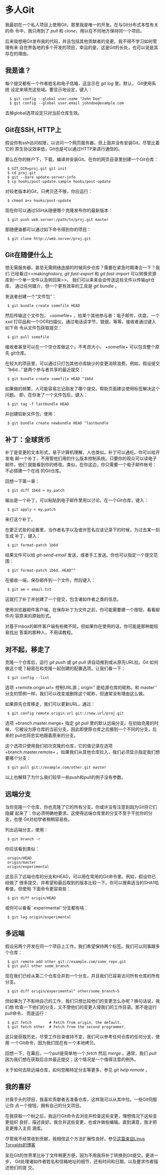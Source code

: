 # 多人Git

我最初在一个私人项目上使用Git，那里我是唯一的开发。在与Git分布式本性有关的命 令中，我只用到了 _pull_ 和 _clone_，用以在不同地方保持同一个项目。

后来我想用Git发布我的代码，并且包括其他贡献者的变更。我不得不学习如何管理有来 自世界各地的多个开发的项目，幸运的是，这是Git的长处，也可以说是其存在的理由。

## 我是谁？

每个提交都有一个作者姓名和电子信箱，这显示在 _git log_ 里。默认， Git使用系统 设定来填充这些域。要显示地设定，键入：

      $ git config --global user.name "John Doe"
      $ git config --global user.email johndoe@example.com

去掉global选项设定只对当前仓库生效。

## Git在SSH, HTTP上

假设你有ssh访问权限，以访问一个网页服务器，但上面并没有安装Git。尽管比着它的 原生协议效率低，Git也是可以通过HTTP来进行通信的。

那么在你的帐户下，下载，编译并安装Git。在你的网页目录里创建一个Git仓库：

     $ GIT_DIR=proj.git git init
     $ cd proj.git
     $ git --bare update-server-info
     $ cp hooks/post-update.sample hooks/post-update

对较老版本的Git，只拷贝还不够，你应运行：

     $ chmod a+x hooks/post-update

现在你可以通过SSH从随便哪个克隆发布你的最新版本：

     $ git push web.server:/path/to/proj.git master

那随便谁都可以通过如下命令得到你的项目：

     $ git clone http://web.server/proj.git

## Git在随便什么上

想无需服务器，甚至无需网络连接的时候同步仓库？需要在紧急时期凑合一下？我们 已经看过<<makinghistory, _git fast-export_ 和 _git fast-import_ 可以转换资源 库到一个单一文件以及转回来>>。 我们可以来来会会传送这些文件以传输git仓库， 通过任何媒介，但一个更有效率的工具是 _git bundle_ 。

发送者创建一个“文件包”：

     $ git bundle create somefile HEAD

然后传输这个文件包， +somefile+ ，给某个其他参与者：电子邮件，优盘，一个 _xxd_ 打印品和一个OCR扫描仪，通过电话读字节，狼烟，等等。接收者通过键入如下命 令从文件包获取提交：

     $ git pull somefile

接收者甚至可以在一个空仓库做这个。不考虑大小， +somefile+ 可以包含整个原先 git仓库。

在较大的项目里，可以通过只打包其他仓库缺少的变更消除浪费。例如，假设提交 ``1b6d...''是两个参与者共享的最近提交：

     $ git bundle create somefile HEAD ^1b6d

如果做的频繁，人可能容易忘记刚发了哪个提交。帮助页面建议使用标签解决这个问题。 即，在你发了一个文件包后，键入：

     $ git tag -f lastbundle HEAD

并创建较新文件包，使用：

     $ git bundle create newbundle HEAD ^lastbundle

## 补丁：全球货币

补丁是变更的文本形式，易于计算机理解，人也类似。补丁可以通吃。你可以给开发电 邮一个补丁，不用管他们用的什么版本控制系统。只要你的观众可以读电子邮件，他们 就能看到你的修改。类似，在你这边，你只需要一个电子邮件帐号：不必搭建一个在线 的Git仓库。

回想一下第一章：

     $ git diff 1b6d > my.patch

输出是一个补丁，可以粘贴到电子邮件里用以讨论。在一个Git仓库，键入：

     $ git apply < my.patch

来打这个补丁。

在更正式些的设置里，当作者名字以及或许签名应该记录下的时候，为过去某一刻生成 补丁，键入：

     $ git format-patch 1b6d

结果文件可以给 _git-send-email_ 发送，或者手工发送。你也可以指定一个提交范围：

     $ git format-patch 1b6d..HEAD^^

在接收一端，保存邮件到一个文件，然后键入：

     $ git am < email.txt

这就打了补丁并创建了一个提交，包含诸如作者之类的信息。

使用浏览器邮件客户端，在保存补丁为文件之前，你可能需要建一个按钮，看看邮件内 容原来的原始形式。

对基于mbox的邮件客户端有些微不同，但如果你在使用的话，你可能是那种能轻易找出 答案的那种人，不用读教程。

## 对不起，移走了

克隆一个仓库后，运行 _git push_ 或 _git pull_ 讲自动推到或从原先URL拉。Git 如何做这个呢？秘密在和克隆一起创建的配置选项。让我们看一下：

     $ git config --list

选项 +remote.origin.url+ 控制URL源；origin'' 是给源仓库的昵称。和 master'' 分支的惯例一样，我们可以改变或删除这个昵称，但通常没有理由这么做。

如果原先仓库移走，我们可以更新URL，通过：

     $ git config remote.origin.url git://new.url/proj.git

选项 +branch.master.merge+ 指定 _git pull_ 里的默认远端分支。在初始克隆的时候， 它被设为原仓库的当前分支，因此即使原仓库之后挪到一个不同的分支，后来的 pull也将忠实地跟着原来的分支。

这个选项只使用我们初次克隆的仓库，它的值记录在选项 +branch.master.remote+ 。如果我们从其他仓库拉入，我们必须显示指定我们想要哪个分支：

     $ git pull git://example.com/other.git master

以上也解释了为什么我们较早一些push和pull的例子没有参数。

## 远端分支

当你克隆一个仓库，你也克隆了它的所有分支。你或许没有注意到因为Git将它们隐藏 起来了：你必须明确地要求。这使得远端仓库里的分支不至于干扰你的分支，也使 Git对初学者稍稍容易些。

列出远端分支，使用：

     $ git branch -r

你应该看到类似：

     origin/HEAD
     origin/master
     origin/experimental

这显示了远端仓库的分支和HEAD，可以用在常用的Git命令里。例如，假设你已经做了 很多提交，并希望和最后取到的版本比较一下。你可以搜索适当的SHA1哈希值，但使用 下面命令更容易些：

     $ git diff origin/HEAD

或你可以看看``experimental''分支都有啥：

     $ git log origin/experimental

## 多远端

假设另两个开发在同一个项目上工作，我们希望保持两个标签。我们可以同事跟多个仓库：

     $ git remote add other git://example.com/some_repo.git
     $ git pull other some_branch

现在我们已经从第二个仓库合并到一个分支，并且我们已容易访问所有仓库的所有 分支。

     $ git diff origin/experimental^ other/some_branch~5

但如果为了不影响自己的工作，我们只想比较他们的变更怎么办呢？换句话说，我们想 检查一下他们的分支，又不使他们的变更入侵我们的工作目录。那不是运行pull命令， 而是运行：

     $ git fetch        # Fetch from origin, the default.
     $ git fetch other  # Fetch from the second programmer.

这只是获取历史。尽管工作目录维持不变，我们可以参考任何仓库的任何分支，使用 一个Git命令，因为我们现在有一个本地拷贝。

回想一下，在幕后，一个pull是简单地一个 _fetch_ 然后 _merge_ 。通常，我们 _pull_ 因为我们想在获取后合并最近提交；这个情况是一个值得注意的例外。

关于如何去除远端仓库，如何忽略特定分支等更多，参见 _git help remote_ 。

## 我的喜好

对我手头的项目，我喜欢贡献者去准备仓库，这样我可以从其中拉。一些Git伺服让你 点一个按钮，拥有自己的分叉项目。

在我获取一个树之后，我运行Git命令去浏览并检查这些变更，理想情况下这些变更组织 良好，描述良好。我合并这些变更，也或许做些编辑。直到满意，我才把变更推入主资 源库。

尽管我不经常收到贡献，我相信这个方法扩展性良好。参见[这篇来自Linus Torvalds的博客][0]

呆在Git的世界里比补丁文件稍更方便，因为不用我将补丁转换到Git提交。更进一步， Git处理诸如作者姓名和信箱地址的细节，还有时间和日期，以及要求作者描述他们的提 交。

[0]: http://torvalds-family.blogspot.com/2009/06/happiness-is-warm-scm.html